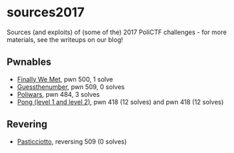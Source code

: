 # sources2017
Sources (and exploits) of (some of the) 2017 PoliCTF challenges - for more materials, see the writeups on our blog!

## Pwnables

* [Finally We Met](https://github.com/polictf/tree/master/pwn-finallywemet), pwn 500, 1 solve
* [Guessthenumber](https://github.com/polictf/tree/master/pwn-guessthenumber), pwn 509, 0 solves
* [Poliwars](https://github.com/polictf/sources2017/tree/master/pwn-poliwars), pwn 484, 3 solves
* [Pong (level 1 and level 2)](https://github.com/polictf/tree/master/pwn-pong), pwn 418 (12 solves) and pwn 418 (12 solves)

## Revering

* [Pasticciotto](https://github.com/PoliCTF/pasticciotto), reversing 509 (0 solves)
